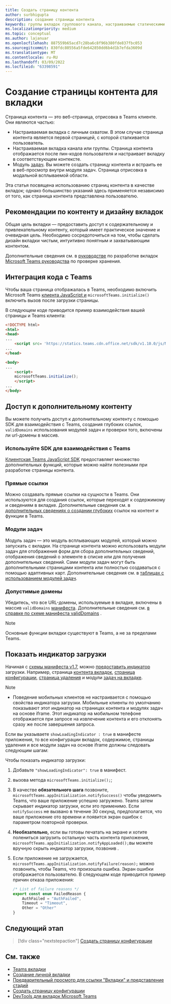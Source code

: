 ```yaml
---
title: Создать страницу контента
author: surbhigupta
description: создание страницы контента
keywords: группы вкладок группового канала, настраиваемые статическими
ms.localizationpriority: medium
ms.topic: conceptual
ms.author: lajanuar
ms.openlocfilehash: 887559b65acd7c28ba6c8f96b380fde837fbc053
ms.sourcegitcommit: 830fdc80556a5fde642850dd6b4d1b7efda3609d
ms.translationtype: MT
ms.contentlocale: ru-RU
ms.lasthandoff: 03/09/2022
ms.locfileid: "63398591"
---
```

# <a name="create-a-content-page-for-your-tab"></a>Создание страницы контента для вкладки

Страница контента — это веб-страница, отрисовка в Teams клиенте. Они являются частью:

* Настраиваемая вкладка с личным охватом. В этом случае страница контента является первой страницей, с которой сталкивается пользователь.
* Настраиваемая вкладка канала или группы. Страница контента отображается после пин-кодов пользователя и настраивает вкладку в соответствующем контексте.
* Модуль [задач](~/task-modules-and-cards/what-are-task-modules.md). Вы можете создать страницу контента и встраить ее в веб-просмотр внутри модуля задач. Страница отрисовка в модальной всплываемой области.

Эта статья посвящена использованию страниц контента в качестве вкладок; однако большинство указаний здесь применяется независимо от того, как страница контента представлена пользователю.

## <a name="tab-content-and-design-guidelines"></a>Рекомендации по контенту и дизайну вкладок

Общая цель вкладки — предоставить доступ к содержательному и привлекательному контенту, который имеет практическое значение и очевидная цель. Необходимо сосредоточиться на том, чтобы сделать дизайн вкладки чистым, интуитивно понятным и захватывающим контентом.

Дополнительные сведения см. в [руководстве](~/tabs/design/tabs.md) по разработке вкладок [Microsoft Teams руководства](~/concepts/deploy-and-publish/appsource/prepare/teams-store-validation-guidelines.md) по проверке хранения.

## <a name="integrate-your-code-with-teams"></a>Интеграция кода с Teams

Чтобы ваша страница отображалась в Teams, необходимо включить Microsoft Teams [клиента JavaScript и](/javascript/api/overview/msteams-client?view=msteams-client-js-latest&preserve-view=true) `microsoftTeams.initialize()` включить вызов после загрузки страницы.

В следующем коде приводится пример взаимодействия вашей страницы и Teams клиента:

```html
<!DOCTYPE html>
<html>
<head>
...
    <script src= 'https://statics.teams.cdn.office.net/sdk/v1.10.0/js/MicrosoftTeams.min.js'></script>
...
</head>

<body>
...
    <script>
    microsoftTeams.initialize();
    </script>
...
</body>
```

## <a name="access-additional-content"></a>Доступ к дополнительному контенту

Вы можете получить доступ к дополнительному контенту с помощью SDK для взаимодействия с Teams, создания глубоких ссылок, `validDomains` использования модулей задач и проверки того, включены ли url-домены в массив.

### <a name="use-the-sdk-to-interact-with-teams"></a>Используйте SDK для взаимодействия с Teams

[Клиентская Teams JavaScript SDK](~/tabs/how-to/using-teams-client-sdk.md) предоставляет множество дополнительных функций, которые можно найти полезными при разработке страницы контента.

### <a name="deep-links"></a>Прямые ссылки

Можно создавать прямые ссылки на сущности в Teams. Они используются для создания ссылок, которые переходят к содержимому и сведениям в вкладке. Дополнительные сведения см. в [дополнительных сведениях о создании глубоких](~/concepts/build-and-test/deep-links.md) ссылок на контент и функции в Teams.

### <a name="task-modules"></a>Модули задач

Модуль задач — это модуль всплывающих модулей, который можно запускать с вкладки. На странице контента можно использовать модули задач для отображения форм для сбора дополнительных сведений, отображения сведений о элементе в списке или для получения дополнительных сведений. Сами модули задач могут быть дополнительными страницами контента или полностью создаваться с помощью адаптивных карт. Дополнительные сведения см. в [таблицах с использованием модулей задач](~/task-modules-and-cards/task-modules/task-modules-tabs.md).

### <a name="valid-domains"></a>Допустимые домены

Убедитесь, что все URL-домены, используемые в вкладке, включены в массив `validDomains` [манифеста](~/concepts/build-and-test/apps-package.md). Дополнительные сведения см. [в справке по схеме манифеста validDomains](~/resources/schema/manifest-schema.md#validdomains) .

> [!NOTE]
> Основные функции вкладки существуют в Teams, а не за пределами Teams.

## <a name="show-a-native-loading-indicator"></a>Показать индикатор загрузки

Начиная с [схемы манифеста v1.7](../../../resources/schema/manifest-schema.md), можно [предоставить индикатор](../../../resources/schema/manifest-schema.md#showloadingindicator) загрузки. Например, страница [контента вкладок](#integrate-your-code-with-teams), [страница конфигурации](configuration-page.md), [страница удаления](removal-page.md) и модули [задач на вкладке](../../../task-modules-and-cards/task-modules/task-modules-tabs.md).

> [!NOTE]
>
> * Поведение мобильных клиентов не настраивается с помощью свойства индикатора загрузки. Мобильные клиенты по умолчанию показывают этот индикатор на страницах контента и модулях задач на основе iframe. Этот индикатор на мобильном телефоне отображается при запросе на извлечение контента и его отклонять сразу же после завершения запроса.

Если вы указываете `showLoadingIndicator : true`  в манифесте приложения, то все конфигурации вкладок, содержимое, страницы удаления и все модули задач на основе iframe должны следовать следующим шагам:

Чтобы показать индикатор загрузки:

1. Добавьте `"showLoadingIndicator": true` в манифест.
1. вызова метода `microsoftTeams.initialize();`;
1. В качестве **обязательного шага** позвоните, `microsoftTeams.appInitialization.notifySuccess()` чтобы уведомить Teams, что ваше приложение успешно загружено. Teams затем скрывает индикатор загрузки, если это применимо. Если `notifySuccess`  не вызвано в течение 30 секунд, предполагается, что ваше приложение ото времени и появится экран ошибок с параметром повторной проверки.
1. **Необязательно,** если вы готовы печатать на экране и хотите полениться загрузить остальную часть контента приложения, `microsoftTeams.appInitialization.notifyAppLoaded();`вы можете вручную скрыть индикатор загрузки, позвонив .
1. Если приложение не загружается, `microsoftTeams.appInitialization.notifyFailure(reason);` можно позвонить, чтобы Teams, что произошла ошибка. Экран ошибки отображается пользователю. В следующем коде приводится пример причин отказа приложения:

    ```typescript
    /* List of failure reasons */
    export const enum FailedReason {
        AuthFailed = "AuthFailed",
        Timeout = "Timeout",
        Other = "Other"
    }
    ```

## <a name="next-step"></a>Следующий этап

> [!div class="nextstepaction"]
> [Создать страницу конфигурации](~/tabs/how-to/create-tab-pages/configuration-page.md)

## <a name="see-also"></a>См. также

* [Teams вкладки](~/tabs/what-are-tabs.md)
* [Создание личной вкладки](~/tabs/how-to/create-personal-tab.md)
* [Предварительный просмотр для ссылки "Вкладки" и представление стадий](~/tabs/tabs-link-unfurling.md)
* [Создать страницу конфигурации](~/tabs/how-to/create-tab-pages/configuration-page.md)
* [DevTools для вкладок Microsoft Teams](~/tabs/how-to/developer-tools.md)

